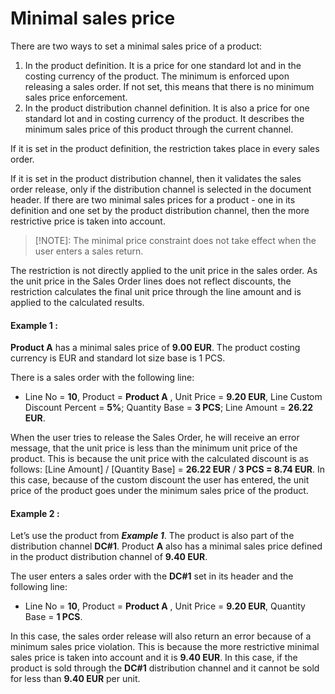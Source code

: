 # Minimal sales price


There are two ways to set a minimal sales price of a product:
 
1.  In the product definition. It is a price for one standard lot and in the costing currency of the product. The minimum is enforced upon releasing a sales order. If not set, this means that there is no minimum sales price enforcement.
2.  In the product distribution channel definition. It is also a price for one standard lot and in costing currency of the product. It describes the minimum sales price of this product through the current channel.

If it is set in the product definition, the restriction takes place in every sales order.
 
If it is set in the product distribution channel, then it validates the sales order release, only if the distribution channel is selected in the document header. If there are two minimal sales prices for a product - one in its definition and one set by the product distribution channel, then the more restrictive price is taken into account.
 
> [!NOTE]: The minimal price constraint does not take effect when the user enters a sales return.
 
The restriction is not directly applied to the unit price in the sales order. As the unit price in the Sales Order lines does not reflect discounts, the restriction calculates the final unit price through the line amount and is applied to the calculated results.
 
#### Example 1 :
 
**Product A** has a minimal sales price of **9.00 EUR**. The product costing currency is EUR and standard lot size base is 1 PCS.
 
There is a sales order with the following line:
 
- Line No = **10**, Product = **Product A** , Unit Price = **9.20 EUR**, Line Custom Discount Percent = **5%**; Quantity Base = **3 PCS**; Line Amount = **26.22 EUR**.

When the user tries to release the Sales Order, he will receive an error message, that the unit price is less than the minimum unit price of the product. This is because the unit price with the calculated discount is as follows: [Line Amount] / [Quantity Base] = **26.22 EUR** / **3 PCS = 8.74 EUR**. In this case, because of the custom discount the user has entered, the unit price of the product goes under the minimum sales price of the product.
 
#### Example 2 :
 
Let’s use the product from ***Example 1***. The product is also part of the distribution channel **DC#1**. Product **A** also has a minimal sales price defined in the product distribution channel of **9.40 EUR**.
 
The user enters a sales order with the **DC#1** set in its header and the following line:
 
- Line No = **10**, Product = **Product A** , Unit Price = **9.20 EUR**, Quantity Base = **1 PCS**.

In this case, the sales order release will also return an error because of a minimum sales price violation. This is because the more restrictive minimal sales price is taken into account and it is **9.40 EUR**. In this case, if the product is sold through the **DC#1** distribution channel and it cannot be sold for less than **9.40 EUR** per unit.

